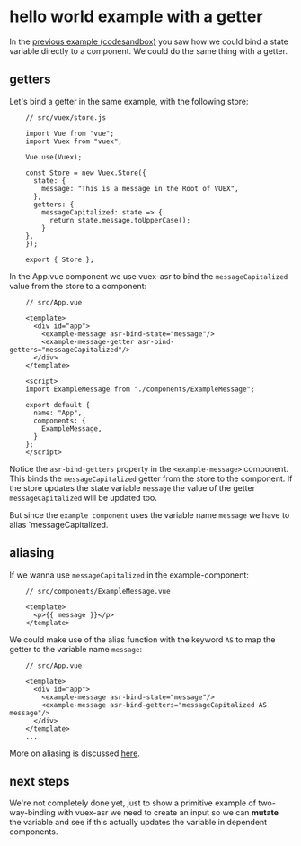 # hello world example with a getter

In the [previous example (codesandbox)](./hello-world-example.html) you saw how we could bind a state variable directly to a component. We could do the same thing with a getter.

## getters

Let's bind a getter in the same example, with the following store:

```js{13-15}
    // src/vuex/store.js
    
    import Vue from "vue";
    import Vuex from "vuex";
    
    Vue.use(Vuex);
    
    const Store = new Vuex.Store({
      state: {
        message: "This is a message in the Root of VUEX",
      },
      getters: {
        messageCapitalized: state => {
          return state.message.toUpperCase();
        }
    },
    });
    
    export { Store };
```



In the App.vue component we use vuex-asr to bind the `messageCapitalized` value from the store to a component:
```vue{6}
    // src/App.vue
    
    <template>
      <div id="app">
        <example-message asr-bind-state="message"/>
        <example-message-getter asr-bind-getters="messageCapitalized"/>
      </div>
    </template>
    
    <script>
    import ExampleMessage from "./components/ExampleMessage";
    
    export default {
      name: "App",
      components: {
        ExampleMessage,
      }
    };
    </script>
```
Notice the `asr-bind-getters` property in the `<example-message>` component. This binds the `messageCapitalized` getter from the store to the component. If the store updates the state variable `message` the value of the getter `messageCapitalized` will be updated too.

But since the `example component` uses the variable name `message` we have to alias `messageCapitalized.

## aliasing

If we wanna use `messageCapitalized` in the example-component:
 
 ```vue{4}
     // src/components/ExampleMessage.vue
     
     <template>
       <p>{{ message }}</p>
     </template>
 ```
 
We could make use of the alias function with the keyword `AS`
to map the getter to the variable name `message`:

```vue{6}
    // src/App.vue
    
    <template>
      <div id="app">
        <example-message asr-bind-state="message"/>
        <example-message asr-bind-getters="messageCapitalized AS message"/>
      </div>
    </template>
    ...
```

More on aliasing is discussed [here](./aliasing.html).

## next steps

We're not completely done yet, just to show a primitive example of two-way-binding with vuex-asr we need to create an input so we can **mutate** the variable and see if this actually updates the variable in dependent components.
